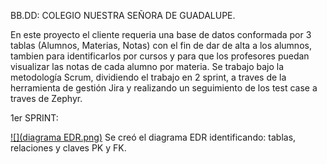 BB.DD: COLEGIO NUESTRA SEÑORA DE GUADALUPE.

En este proyecto el cliente requeria una base de datos conformada por 3 tablas (Alumnos, Materias, Notas) con el fin de dar de alta a los alumnos, tambien para identificarlos por cursos y para que los profesores puedan visualizar las notas de cada alumno por materia.
Se trabajo bajo la metodología Scrum, dividiendo el trabajo en 2 sprint, a traves de la herramienta de gestión Jira y realizando un seguimiento de los test case a traves de Zephyr.

1er SPRINT:

[![](diagrama EDR.png)]()
Se creó el diagrama EDR identificando: tablas, relaciones y claves PK y FK.



